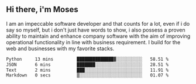 ## Hi there, i'm Moses

I am an impeccable software developer and that counts for a lot, even if i do say so myself, but i don't just have words to show, i also possess a proven ability to maintain and enhance company software with the aim of improving operational functionality in line with business requirement. I build for the web and businesses with my favorite stacks.
<!--START_SECTION:waka-->

```txt
Python     13 mins         ██████████████▓░░░░░░░░░░   58.51 %
JSON       6 mins          ███████░░░░░░░░░░░░░░░░░░   28.51 %
Text       2 mins          ███░░░░░░░░░░░░░░░░░░░░░░   11.91 %
Markdown   0 secs          ▒░░░░░░░░░░░░░░░░░░░░░░░░   01.07 %
```

<!--END_SECTION:waka-->
